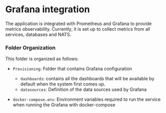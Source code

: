 # Grafana integration

The application is integrated with Prometheus and Grafana to provide metrics observability.
Currently, it is set up to collect metrics from all services, databases and NATS.

### Folder Organization

This folder is organized as follows:

- `Provisioning`: Folder that contains Grafana configuration
  
    - `dashboards`: contains all the dashboards that will be available by default when the system first comes up.
    - `datasources`: Definition of the data sources used by Grafana
    
- `docker-compose.env`: Environment variables required to run the service when running the Grafana with docker-compose